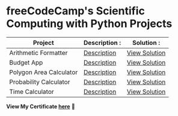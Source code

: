 # freeCodeCamp's Scientific Computing with Python Projects 

|Project|Description :|Solution :|
|-----------------------|----------------------|-----------------------|
|Arithmetic Formatter|[Description](https://github.com/lirikFR/freeCodeCamp_python_projects/blob/main/arithmetic_formatter/README.md)| [View Solution](https://github.com/lirikFR/freeCodeCamp_python_projects/blob/main/arithmetic_formatter/arithmetic_arranger.py)|
|Budget App|[Description](https://github.com/lirikFR/freeCodeCamp_python_projects/blob/main/budget_app/README.md)| [View Solution](https://github.com/lirikFR/freeCodeCamp_python_projects/blob/main/budget_app/budget.py)|
|Polygon Area Calculator|[Description](https://github.com/lirikFR/freeCodeCamp_python_projects/blob/main/polygon_area_calculator/README.md)| [View Solution](https://github.com/lirikFR/freeCodeCamp_python_projects/blob/main/polygon_area_calculator/shape_calculator.py)|
|Probability Calculator|[Description](https://github.com/lirikFR/freeCodeCamp_python_projects/blob/main/probability_calculator/README.md)| [View Solution](https://github.com/lirikFR/freeCodeCamp_python_projects/blob/main/probability_calculator/prob_calculator.py)|
|Time Calculator|[Description](https://github.com/lirikFR/freeCodeCamp_python_projects/blob/main/time_calculator/README.md)| [View Solution](https://github.com/lirikFR/freeCodeCamp_python_projects/blob/main/time_calculator/time_calculator.py)|

**View My Certificate [here](https://www.freecodecamp.org/certification/lirikfr/scientific-computing-with-python-v7)** :link:
